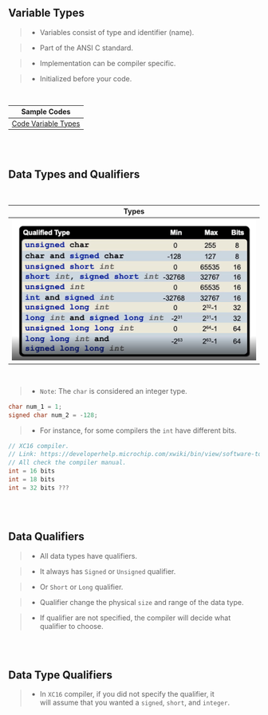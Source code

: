 ## Variable Types

> - Variables consist of type and identifier (name).

> - Part of the ANSI C standard.

> - Implementation can be compiler specific.

> - Initialized before your code.

<br />

| Sample Codes |
| ------------ |
| [Code Variable Types](./code-variable-types.c) |


<br />
<br />



## Data Types and Qualifiers

<br />

| Types |
| ----- |
| ![qualified-types](./images/01-data-types-and-qualifiers.png) |

<br />

> - `Note`: The `char` is considered an integer type.

```c
char num_1 = 1;
signed char num_2 = -128;
```

> - For instance, for some compilers the `int` have different bits.

```c
// XC16 compiler.
// Link: https://developerhelp.microchip.com/xwiki/bin/view/software-tools/xc16/install/
// All check the compiler manual.
int = 16 bits
int = 18 bits
int = 32 bits ???
```

<br />
<br />



## Data Qualifiers

> - All data types have qualifiers.

> - It always has `Signed` or `Unsigned` qualifier.

> - Or `Short` or `Long` qualifier.

> - Qualifier change the physical `size` and range of the data type.

> - If qualifier are not specified, the compiler will decide what <br />
    qualifier to choose.

<br />
<br />



## Data Type Qualifiers

> - In `XC16` compiler, if you did not specify the qualifier, it <br />
    will assume that you wanted a `signed`, `short`, and `integer`.
